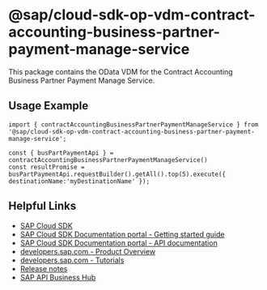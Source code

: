 # @sap/cloud-sdk-op-vdm-contract-accounting-business-partner-payment-manage-service

This package contains the OData VDM for the Contract Accounting Business Partner Payment Manage Service.

## Usage Example
```
import { contractAccountingBusinessPartnerPaymentManageService } from '@sap/cloud-sdk-op-vdm-contract-accounting-business-partner-payment-manage-service';

const { busPartPaymentApi } = contractAccountingBusinessPartnerPaymentManageService()
const resultPromise = busPartPaymentApi.requestBuilder().getAll().top(5).execute({ destinationName:'myDestinationName' });

```

## Helpful Links

- [SAP Cloud SDK](https://github.com/SAP/cloud-sdk-js)
- [SAP Cloud SDK Documentation portal - Getting started guide](https://sap.github.io/cloud-sdk/docs/js/getting-started)
- [SAP Cloud SDK Documentation portal - API documentation](https://sap.github.io/cloud-sdk/docs/js/api)
- [developers.sap.com - Product Overview](https://developers.sap.com/topics/cloud-sdk.html)
- [developers.sap.com - Tutorials](https://developers.sap.com/tutorial-navigator.html?tag=software-product:technology-platform/sap-cloud-sdk&tag=tutorial:type/tutorial&tag=programming-tool:javascript)
- [Release notes](https://help.sap.com/doc/2324e9c3b28748a4ae2ad08166d77675/1.0/en-US/js-index.html)
- [SAP API Business Hub](https://api.sap.com/)
